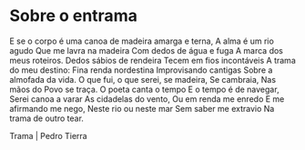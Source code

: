 # Sobre o entrama

E se o corpo é uma canoa de madeira amarga e terna, 
A alma é um rio agudo
Que me lavra na madeira
Com dedos de água e fuga
A marca dos meus roteiros.
Dedos sábios de rendeira 
Tecem em fios incontáveis
A trama do meu destino:
Fina renda nordestina
Improvisando cantigas
Sobre a almofada da vida.
O que fui, o que serei, se madeira, 
Se cambraia, 
Nas mãos do Povo se traça.
O poeta canta o tempo
E o tempo é de navegar,
Serei canoa a varar
As cidadelas do vento,
Ou em renda me enredo
E me afirmando me nego,
Neste rio ou neste mar 
Sem saber me extravio
Na trama de outro tear.

Trama | Pedro Tierra
